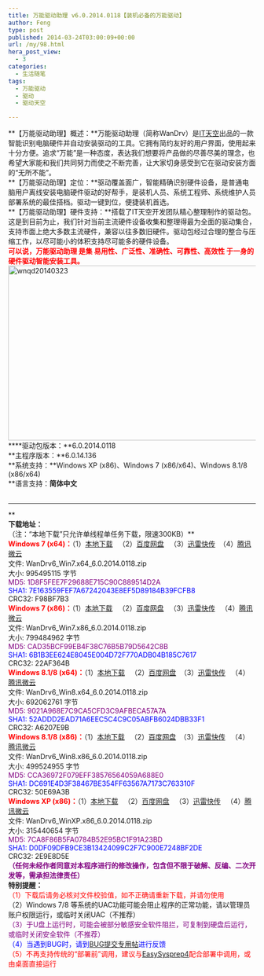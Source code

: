 ```yaml
---
title: 万能驱动助理 v6.0.2014.0118【装机必备的万能驱动】
author: Feng
type: post
published: 2014-03-24T03:00:09+00:00
url: /my/98.html
hera_post_view:
  - 3
categories:
  - 生活随笔
tags:
  - 万能驱动
  - 驱动
  - 驱动天空

---
```

**【万能驱动助理】概述：**万能驱动助理（简称WanDrv）是<a href="http://bbs.itiankong.com/" target="_blank" rel="nofollow noopener">IT天空</a>出品的一款智能识别电脑硬件并自动安装驱动的工具。它拥有简约友好的用户界面，使用起来十分方便。追求“万能”是一种态度，表达我们想要将产品做的尽善尽美的理念，也希望大家能和我们共同努力而使之不断完善，让大家切身感受到它在驱动安装方面的“无所不能”。  
**【万能驱动助理】定位：**驱动覆盖面广，智能精确识别硬件设备，是普通电脑用户离线安装电脑硬件驱动的好帮手，是装机人员、系统工程师、系统维护人员部署系统的最佳搭档。驱动一键到位，便捷装机首选。  
**【万能驱动助理】硬件支持：**搭载了IT天空开发团队精心整理制作的驱动包。这是到目前为止，我们针对当前主流硬件设备收集和整理得最为全面的驱动集合，支持市面上绝大多数主流硬件，兼容以往多数旧硬件。驱动包经过合理的整合与压缩工作，以尽可能小的体积支持尽可能多的硬件设备。  
**<span style="color: #ff0000;">可以说，万能驱动助理 是集 易用性、广泛性、准确性、可靠性、高效性 于一身的硬件驱动智能安装工具。</span>**  
[<img loading="lazy" decoding="async" class="alignnone size-full wp-image-506" alt="wnqd20140323" src="http://www.kl357.com/blog/wp-content/uploads/2014/03/wnqd20140323.jpg" width="521" height="356" />][1]  
****驱动包版本：**6.0.2014.0118  
**主程序版本：**6.0.14.136  
**系统支持：**Windows XP (x86)、Windows 7 (x86/x64)、Windows 8.1/8 (x86/x64)  
**语言支持：**简体中文**  
&nbsp;

* * *

**  
**下载地址：**  
（注：“本地下载”只允许单线程单任务下载，限速300KB）**  
**<span style="color: #ff0000;">Windows 7 (x64)：</span>**（1）<a href="http://download.itiankong.com/?name=wandrv6&os=win7.x64&ver=6.0.2014.0118" target="_blank" rel="nofollow noopener">本地下载</a>   （2）<a href="http://pan.baidu.com/s/1eQ872Wq" target="_blank" rel="nofollow noopener">百度网盘</a>   （3）<a href="http://kuai.xunlei.com/d/oenJAAJCAgCKdORS668" target="_blank" rel="nofollow noopener">迅雷快传</a>  （4）<a href="http://url.cn/OuebNZ" target="_blank" rel="nofollow noopener">腾讯微云</a>  
文件: WanDrv6\_Win7.x64\_6.0.2014.0118.zip  
大小: 995495115 字节  
<span style="color: #800080;">MD5: 1D8F5FEE7F29688E715C90C889514D2A</span>  
<span style="color: #0000ff;">SHA1: 7E163559FEF7A67242043E8EF5D89184B39FCFB8</span>  
CRC32: F98BF7B3  
**<span style="color: #ff0000;">Windows 7 </span>****<span style="color: #ff0000;">(</span>****<span style="color: #ff0000;">x86</span>****<span style="color: #ff0000;">)</span>****<span style="color: #ff0000;">：</span>**（1）<a href="http://download.itiankong.com/?name=wandrv6&os=win7.x86&ver=6.0.2014.0118" target="_blank" rel="nofollow noopener">本地下载</a>   （2）<a href="http://pan.baidu.com/s/1qW0f9NY" target="_blank" rel="nofollow noopener">百度网盘</a>   （3）<a href="http://kuai.xunlei.com/d/oenJAAJGAgCfdORScf4" target="_blank" rel="nofollow noopener">迅雷快传</a>   （4）<a href="http://url.cn/MKFYN9" target="_blank" rel="nofollow noopener">腾讯微云</a>  
文件: WanDrv6\_Win7.x86\_6.0.2014.0118.zip  
大小: 799484962 字节  
<span style="color: #800080;">MD5: CAD35BCF99EB4F38C76B5B79D5642C8B</span>  
<span style="color: #0000ff;">SHA1: 6B1B3EE624E8045E004D72F770ADB04B185C7617</span>  
CRC32: 22AF364B  
**<span style="color: #ff0000;">Windows 8.1/8 </span>****<span style="color: #ff0000;">(</span>****<span style="color: #ff0000;">x64</span>****<span style="color: #ff0000;">)</span>****<span style="color: #ff0000;">：</span>**（1）<a href="http://download.itiankong.com/?name=wandrv6&os=win8.x64&ver=6.0.2014.0118" target="_blank" rel="nofollow noopener">本地下载</a>   （2）<a href="http://pan.baidu.com/s/1eQCBpsu" target="_blank" rel="nofollow noopener">百度网盘</a>  （3）<a href="http://kuai.xunlei.com/d/oenJAAJHAgCqdORS9c9" target="_blank" rel="nofollow noopener">迅雷快传</a>   （4）<a href="http://url.cn/OEhVaa" target="_blank" rel="nofollow noopener">腾讯微云</a>  
文件: WanDrv6\_Win8.x64\_6.0.2014.0118.zip  
大小: 692062761 字节  
<span style="color: #800080;">MD5: 9021A968E7C9CA5CFD3C9AFBECA57A7A</span>  
<span style="color: #0000ff;">SHA1: 52ADDD2EAD71A6EEC5C4C9C05ABFB6024DBB33F1</span>  
CRC32: A6207E9B  
**<span style="color: #ff0000;">Windows 8.1/8 </span>****<span style="color: #ff0000;">(</span>****<span style="color: #ff0000;">x86</span>****<span style="color: #ff0000;">)</span>****<span style="color: #ff0000;">：</span>**（1）<a href="http://download.itiankong.com/?name=wandrv6&os=win8.x86&ver=6.0.2014.0118" target="_blank" rel="nofollow noopener">本地下载</a>   （2）<a href="http://pan.baidu.com/s/1o6mC2qm" target="_blank" rel="nofollow noopener">百度网盘</a>  （3）<a href="http://kuai.xunlei.com/d/oenJAAJJAgC1dORSe9b" target="_blank" rel="nofollow noopener">迅雷快传</a>   （4）<a href="http://url.cn/TbeBze" target="_blank" rel="nofollow noopener">腾讯微云</a>  
文件: WanDrv6\_Win8.x86\_6.0.2014.0118.zip  
大小: 499524955 字节  
<span style="color: #800080;">MD5: CCA36972F079EFF38576564059A688E0</span>  
<span style="color: #0000ff;">SHA1: DC691E4D3F38467BE354FF63567A7173C763310F</span>  
CRC32: 50E69A3B  
**<span style="color: #ff0000;">Windows XP </span>****<span style="color: #ff0000;">(</span>****<span style="color: #ff0000;">x86</span>****<span style="color: #ff0000;">)</span>****<span style="color: #ff0000;">：</span>**（1）<a href="http://download.itiankong.com/?name=wandrv6&os=winxp.x86&ver=6.0.2014.0118" target="_blank" rel="nofollow noopener">本地下载</a>   （2）<a href="http://pan.baidu.com/s/1eQ7R4Hk" target="_blank" rel="nofollow noopener">百度网盘</a>   （3）<a href="http://kuai.xunlei.com/d/oenJAAJKAgDFdORS878" target="_blank" rel="nofollow noopener">迅雷快传</a>   （4）<a href="http://url.cn/PcDQfI" target="_blank" rel="nofollow noopener">腾讯微云</a>  
文件: WanDrv6\_WinXP.x86\_6.0.2014.0118.zip  
大小: 315440654 字节  
<span style="color: #800080;">MD5: 7CA8F86B5FA0784B52E95BC1F91A23BD</span>  
<span style="color: #0000ff;">SHA1: D0DF09DFB9CE3B13424099C2F7C900E7248BF2DE</span>  
CRC32: 2E9E8D5E  
<span style="color: #800080;"><strong>（任何未经作者同意对本程序进行的修改操作，包含但不限于破解、反编、二次开发等，需承担法律责任）</strong></span>  
**特别提醒：**  
<span style="color: #ff0000;">（1）下载后请务必核对文件校验值，如不正确请重新下载，并请勿使用</span>  
（2）Windows 7/8 等系统的UAC功能可能会阻止程序的正常功能，请以管理员账户权限运行，或临时关闭UAC（不推荐）  
<span style="color: #800080;">（3）于U盘上运行时，可能会被部分敏感安全软件阻拦，可复制到硬盘后运行，或临时关闭安全软件（不推荐）</span>  
<span style="color: #0000ff;">（4）当遇到BUG时，请到<a href="http://bbs.itiankong.com/thread-307323-1-1.html" target="_blank" rel="nofollow noopener">BUG提交专用帖</a>进行反馈</span>  
<span style="color: #ff0000;">（5）不再支持传统的“部署前”调用，建议与</span><a href="http://www.itiankong.com/redirect.php?id=easysysprep&page=detail" target="_blank" rel="nofollow noopener">EasySysprep4</a><span style="color: #ff0000;">配合部署中调用，或由桌面直接运行</span>  
&nbsp;

 [1]: http://www.kl357.com/blog/wp-content/uploads/2014/03/wnqd20140323.jpg